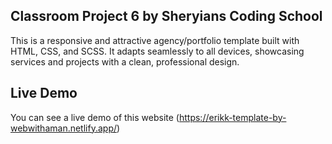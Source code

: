 ## Classroom Project 6 by Sheryians Coding School

This is a responsive and attractive agency/portfolio template built with HTML, CSS, and SCSS. It adapts seamlessly to all devices, showcasing services and projects with a clean, professional design.

## Live Demo

You can see a live demo of this website (https://erikk-template-by-webwithaman.netlify.app/)
